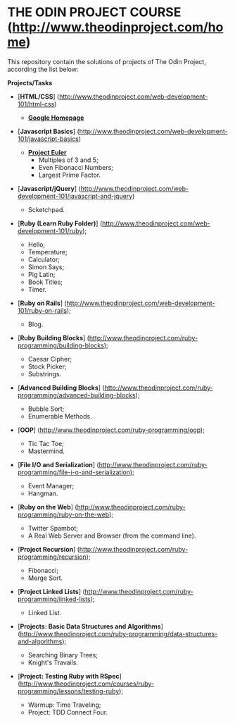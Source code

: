 # THE ODIN PROJECT COURSE (http://www.theodinproject.com/home)

This repository contain the solutions of projects of The Odin Project, according the list below:

**Projects/Tasks**

- [**HTML/CSS**] (http://www.theodinproject.com/web-development-101/html-css)
  - [**Google Homepage**](https://github.com/fcarlosdev/the_odin_project/tree/master/google_homepage)

- [**Javascript Basics**] (http://www.theodinproject.com/web-development-101/javascript-basics)
  - [**Project Euler**](https://github.com/fcarlosdev/the_odin_project/tree/master/projecteuler)
    - Multiples of 3 and 5;
    - Even Fibonacci Numbers;
    - Largest Prime Factor.

- [**Javascript/jQuery**] (http://www.theodinproject.com/web-development-101/javascript-and-jquery)
  - Scketchpad.

- [**Ruby (Learn Ruby Folder)**] (http://www.theodinproject.com/web-development-101/ruby);
  - Hello;
  - Temperature;
  - Calculator;
  - Simon Says;
  - Pig Latin;
  - Book Titles;
  - Timer.

- [**Ruby on Rails**] (http://www.theodinproject.com/web-development-101/ruby-on-rails);
  - Blog.

- [**Ruby Building Blocks**] (http://www.theodinproject.com/ruby-programming/building-blocks);
  - Caesar Cipher;
  - Stock Picker;
  - Substrings.

- [**Advanced Building Blocks**] (http://www.theodinproject.com/ruby-programming/advanced-building-blocks);
  - Bubble Sort;
  - Enumerable Methods.

- [**OOP**] (http://www.theodinproject.com/ruby-programming/oop);
  - Tic Tac Toe;
  - Mastermind.

- [**File I/O and Serialization**] (http://www.theodinproject.com/ruby-programming/file-i-o-and-serialization);
  - Event Manager;
  - Hangman.

- [**Ruby on the Web**] (http://www.theodinproject.com/ruby-programming/ruby-on-the-web);
  - Twitter Spambot;
  - A Real Web Server and Browser (from the command line).

- [**Project Recursion**] (http://www.theodinproject.com/ruby-programming/recursion);
  - Fibonacci;
  - Merge Sort.

- [**Project Linked Lists**] (http://www.theodinproject.com/ruby-programming/linked-lists);
  - Linked List.

- [**Projects: Basic Data Structures and Algorithms**] (http://www.theodinproject.com/ruby-programming/data-structures-and-algorithms);
  - Searching Binary Trees;
  - Knight's Travails.

- [**Project: Testing Ruby with RSpec**]
 (http://www.theodinproject.com/courses/ruby-programming/lessons/testing-ruby);
  - Warmup: Time Traveling;
  - Project: TDD Connect Four.

